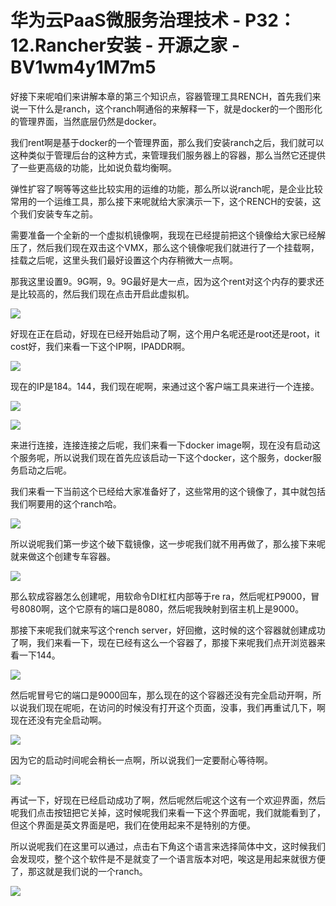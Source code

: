 # 华为云PaaS微服务治理技术 - P32：12.Rancher安装 - 开源之家 - BV1wm4y1M7m5

好接下来呢咱们来讲解本章的第三个知识点，容器管理工具RENCH，首先我们来说一下什么是ranch，这个ranch啊通俗的来解释一下，就是docker的一个图形化的管理界面，当然底层仍然是docker。

我们rent啊是基于docker的一个管理界面，那么我们安装ranch之后，我们就可以这种类似于管理后台的这种方式，来管理我们服务器上的容器，那么当然它还提供了一些更高级的功能，比如说负载均衡啊。

弹性扩容了啊等等这些比较实用的运维的功能，那么所以说ranch呢，是企业比较常用的一个运维工具，那么接下来呢就给大家演示一下，这个RENCH的安装，这个我们安装专车之前。

需要准备一个全新的一个虚拟机镜像啊，我现在已经提前把这个镜像给大家已经解压了，然后我们现在双击这个VMX，那么这个镜像呢我们就进行了一个挂载啊，挂载之后呢，这里头我们最好设置这个内存稍微大一点啊。

那我这里设置9。9G啊，9。9G最好是大一点，因为这个rent对这个内存的要求还是比较高的，然后我们现在点击开启此虚拟机。



![](img/6a8cdd171cdddec81fee3d95786deb2d_1.png)

好现在正在启动，好现在已经开始启动了啊，这个用户名呢还是root还是root，it cost好，我们来看一下这个IP啊，IPADDR啊。



![](img/6a8cdd171cdddec81fee3d95786deb2d_3.png)

现在的IP是184。144，我们现在呢啊，来通过这个客户端工具来进行一个连接。

![](img/6a8cdd171cdddec81fee3d95786deb2d_5.png)

![](img/6a8cdd171cdddec81fee3d95786deb2d_6.png)

来进行连接，连接连接之后呢，我们来看一下docker image啊，现在没有启动这个服务呢，所以说我们现在首先应该启动一下这个docker，这个服务，docker服务启动之后呢。

我们来看一下当前这个已经给大家准备好了，这些常用的这个镜像了，其中就包括我们啊要用的这个ranch哈。



![](img/6a8cdd171cdddec81fee3d95786deb2d_8.png)

所以说呢我们第一步这个破下载镜像，这一步呢我们就不用再做了，那么接下来呢就来做这个创建专车容器。

![](img/6a8cdd171cdddec81fee3d95786deb2d_10.png)

那么软成容器怎么创建呢，用软命令DI杠杠内部等于re ra，然后呢杠P9000，冒号8080啊，这个它原有的端口是8080，然后呢我映射到宿主机上是9000。

那接下来呢我们就来写这个rench server，好回撤，这时候的这个容器就创建成功了啊，我们来看一下，现在已经有这么一个容器了，那接下来呢我们点开浏览器来看一下144。



![](img/6a8cdd171cdddec81fee3d95786deb2d_12.png)

然后呢冒号它的端口是9000回车，那么现在的这个容器还没有完全启动开啊，所以说我们现在呢呃，在访问的时候没有打开这个页面，没事，我们再重试几下，啊现在还没有完全启动啊。



![](img/6a8cdd171cdddec81fee3d95786deb2d_14.png)

因为它的启动时间呢会稍长一点啊，所以说我们一定要耐心等待啊。

![](img/6a8cdd171cdddec81fee3d95786deb2d_16.png)

再试一下，好现在已经启动成功了啊，然后呢然后呢这个这有一个欢迎界面，然后呢我们点击按钮把它关掉，这时候呢我们来看一下这个界面呢，我们就能看到了，但这个界面是英文界面是吧，我们在使用起来不是特别的方便。

所以说呢我们在这里可以通过，点击右下角这个语言来选择简体中文，这时候我们会发现哎，整个这个软件是不是就变了一个语言版本对吧，唉这是用起来就很方便了，那这就是我们说的一个ranch。



![](img/6a8cdd171cdddec81fee3d95786deb2d_18.png)
